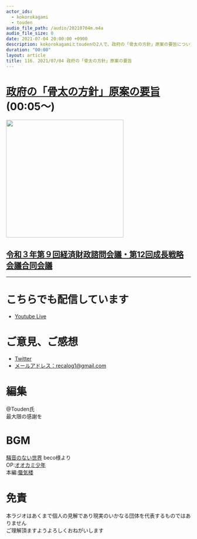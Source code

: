 ```yaml
---
actor_ids:
  - kokorokagami
  - touden
audio_file_path: /audio/20210704m.m4a
audio_file_size: 0
date: 2021-07-04 20:00:00 +0900
description: kokorokagamiとtoudenの2人で、政府の「骨太の方針」原案の要旨について話しました。
duration: "00:00"
layout: article
title: 116. 2021/07/04 政府の「骨太の方針」原案の要旨
---
```


# [政府の「骨太の方針」原案の要旨](https://www.nikkei.com/article/DGXZQOUA091WG0Z00C21A6000000/) (00:05～)

[<img src="https://article-image-ix.nikkei.com/https%3A%2F%2Fimgix-proxy.n8s.jp%2FDSXZQO0694175009062021000000-1.jpg?w=550&h=413&auto=format%2Ccompress&ch=Width%2CDPR&q=45&fit=crop&bg=FFFFFF&ixlib=js-1.4.1&s=4fa612d4516b3e7660b5027d88e24015" width="320dp">](https://www.nikkei.com/article/DGXZQOUA091WG0Z00C21A6000000/)  

## [令和３年第９回経済財政諮問会議・第12回成長戦略会議合同会議](https://www5.cao.go.jp/keizai-shimon/kaigi/minutes/2021/0618/agenda.html) 

___

# こちらでも配信しています
- [Youtube Live](https://www.youtube.com/channel/UCD1zo-WnyFdE5w0pqvKblkA)

# ご意見、ご感想
- [Twitter](https://twitter.com/recalog1)
- [メールアドレス：recalog1@gmail.com](recalog1@gmail.com)

# 編集

@Touden氏  
最大限の感謝を  

# BGM

[騒音のない世界](http://noiselessworld.net/) beco様より  
OP:[オオカミ少年](https://soundcloud.com/baron1_3/wolfboy)  
本編:[蜃気楼](https://soundcloud.com/baron1_3/shinkirou)  


# 免責

本ラジオはあくまで個人の見解であり現実のいかなる団体を代表するものではありません  
ご理解頂ますようよろしくおねがいします  